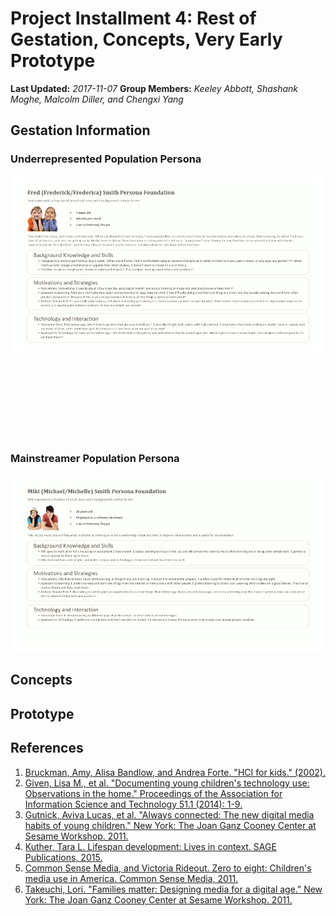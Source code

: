 # Project Installment 4: Rest of Gestation, Concepts, Very Early Prototype

**Last Updated:** *2017-11-07*
**Group Members:** *Keeley Abbott, Shashank Moghe, Malcolm Diller, and Chengxi Yang*

## Gestation Information
### Underrepresented Population Persona
![Fred](fred.png)

<br><br><br><br><br><br><br>
### Mainstreamer Population Persona
![Miki](miki.png)

## Concepts


## Prototype


## References
1. [Bruckman, Amy, Alisa Bandlow, and Andrea Forte. "HCI for kids." (2002).](#bbf02hci)
2. [Given, Lisa M., et al. "Documenting young children's technology use: Observations in the home." Proceedings of the Association for Information Science and Technology 51.1 (2014): 1-9.](#gea14aist)
3. [Gutnick, Aviva Lucas, et al. "Always connected: The new digital media habits of young children." New York: The Joan Ganz Cooney Center at Sesame Workshop. 2011.](#gea11always)
4. [Kuther, Tara L. Lifespan development: Lives in context. SAGE Publications, 2015.](#k15lifespan)
5. [Common Sense Media, and Victoria Rideout. Zero to eight: Children's media use in America. Common Sense Media, 2011.](#v11csm)
6. [Takeuchi, Lori. "Families matter: Designing media for a digital age." New York: The Joan Ganz Cooney Center at Sesame Workshop. 2011.](#t11families)
